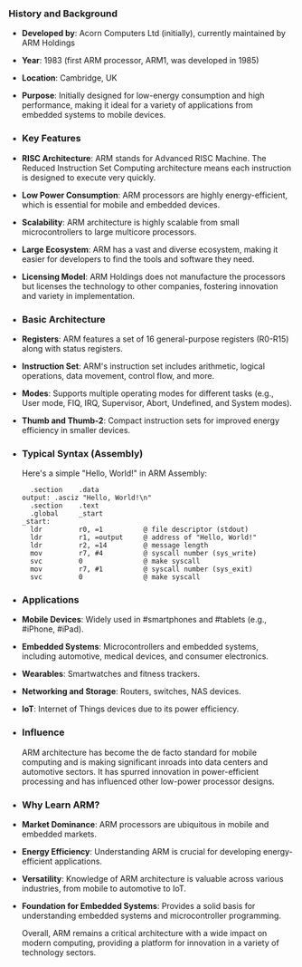 ### **History and Background**
- **Developed by**: Acorn Computers Ltd (initially), currently maintained by ARM Holdings
- **Year**: 1983 (first ARM processor, ARM1, was developed in 1985)
- **Location**: Cambridge, UK
- **Purpose**: Initially designed for low-energy consumption and high performance, making it ideal for a variety of applications from embedded systems to mobile devices.
- ### **Key Features**
- **RISC Architecture**: ARM stands for Advanced RISC Machine. The Reduced Instruction Set Computing architecture means each instruction is designed to execute very quickly.
- **Low Power Consumption**: ARM processors are highly energy-efficient, which is essential for mobile and embedded devices.
- **Scalability**: ARM architecture is highly scalable from small microcontrollers to large multicore processors.
- **Large Ecosystem**: ARM has a vast and diverse ecosystem, making it easier for developers to find the tools and software they need.
- **Licensing Model**: ARM Holdings does not manufacture the processors but licenses the technology to other companies, fostering innovation and variety in implementation.
- ### **Basic Architecture**
- **Registers**: ARM features a set of 16 general-purpose registers (R0-R15) along with status registers.
- **Instruction Set**: ARM's instruction set includes arithmetic, logical operations, data movement, control flow, and more.
- **Modes**: Supports multiple operating modes for different tasks (e.g., User mode, FIQ, IRQ, Supervisor, Abort, Undefined, and System modes).
- **Thumb and Thumb-2**: Compact instruction sets for improved energy efficiency in smaller devices.
- ### **Typical Syntax (Assembly)**
  
  Here's a simple "Hello, World!" in ARM Assembly:
  
  ```assembly
    .section    .data
  output: .asciz "Hello, World!\n"
    .section    .text
    .global     _start
  _start:
    ldr         r0, =1          @ file descriptor (stdout)
    ldr         r1, =output     @ address of "Hello, World!"
    ldr         r2, =14         @ message length
    mov         r7, #4          @ syscall number (sys_write)
    svc         0               @ make syscall
    mov         r7, #1          @ syscall number (sys_exit)
    svc         0               @ make syscall
  ```
- ### **Applications**
- **Mobile Devices**: Widely used in #smartphones and #tablets (e.g., #iPhone, #iPad).
- **Embedded Systems**: Microcontrollers and embedded systems, including automotive, medical devices, and consumer electronics.
- **Wearables**: Smartwatches and fitness trackers.
- **Networking and Storage**: Routers, switches, NAS devices.
- **IoT**: Internet of Things devices due to its power efficiency.
- ### **Influence**
  
  ARM architecture has become the de facto standard for mobile computing and is making significant inroads into data centers and automotive sectors. It has spurred innovation in power-efficient processing and has influenced other low-power processor designs.
- ### **Why Learn ARM?**
- **Market Dominance**: ARM processors are ubiquitous in mobile and embedded markets.
- **Energy Efficiency**: Understanding ARM is crucial for developing energy-efficient applications.
- **Versatility**: Knowledge of ARM architecture is valuable across various industries, from mobile to automotive to IoT.
- **Foundation for Embedded Systems**: Provides a solid basis for understanding embedded systems and microcontroller programming.
  
  Overall, ARM remains a critical architecture with a wide impact on modern computing, providing a platform for innovation in a variety of technology sectors.